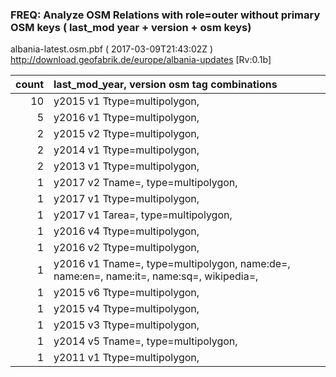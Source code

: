  
### FREQ: Analyze OSM Relations with role=outer without primary OSM keys ( last_mod year + version + osm keys)
albania-latest.osm.pbf ( 2017-03-09T21:43:02Z ) http://download.geofabrik.de/europe/albania-updates [Rv:0.1b]
 
|  count  |  last_mod_year, version osm tag combinations 
|  -----: | :--------------------------------------
|     10  |  y2015 v1 Ttype=multipolygon, 
|      5  |  y2016 v1 Ttype=multipolygon, 
|      2  |  y2015 v2 Ttype=multipolygon, 
|      2  |  y2014 v1 Ttype=multipolygon, 
|      2  |  y2013 v1 Ttype=multipolygon, 
|      1  |  y2017 v2 Tname=, type=multipolygon, 
|      1  |  y2017 v1 Ttype=multipolygon, 
|      1  |  y2017 v1 Tarea=, type=multipolygon, 
|      1  |  y2016 v4 Ttype=multipolygon, 
|      1  |  y2016 v2 Ttype=multipolygon, 
|      1  |  y2016 v1 Tname=, type=multipolygon, name:de=, name:en=, name:it=, name:sq=, wikipedia=, 
|      1  |  y2015 v6 Ttype=multipolygon, 
|      1  |  y2015 v4 Ttype=multipolygon, 
|      1  |  y2015 v3 Ttype=multipolygon, 
|      1  |  y2014 v5 Tname=, type=multipolygon, 
|      1  |  y2011 v1 Ttype=multipolygon, 
 
